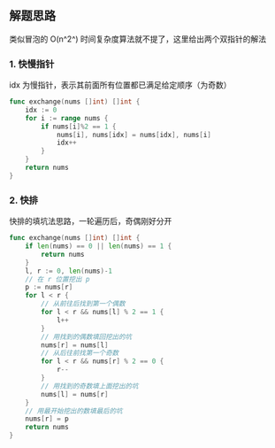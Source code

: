 <a name="KJI7y"></a>

## 解题思路

<a name="d61UJ"></a>

类似冒泡的 O(n^2^) 时间复杂度算法就不提了，这里给出两个双指针的解法

### 1. 快慢指针

idx 为慢指针，表示其前面所有位置都已满足给定顺序（为奇数）

```go
func exchange(nums []int) []int {
    idx := 0
    for i := range nums {
        if nums[i]%2 == 1 {
            nums[i], nums[idx] = nums[idx], nums[i]
            idx++
        }
    }
    return nums
}
```

### 2. 快排

快排的填坑法思路，一轮遍历后，奇偶刚好分开

```go
func exchange(nums []int) []int {
    if len(nums) == 0 || len(nums) == 1 {
        return nums
    }
    l, r := 0, len(nums)-1
    // 在 r 位置挖出 p
    p := nums[r]
    for l < r {
        // 从前往后找到第一个偶数
        for l < r && nums[l] % 2 == 1 {
            l++
        }
        // 用找到的偶数填回挖出的坑
        nums[r] = nums[l]
        // 从后往前找第一个奇数
        for l < r && nums[r] % 2 == 0 {
            r--
        }
        // 用找到的奇数填上面挖出的坑
        nums[l] = nums[r]
    }
    // 用最开始挖出的数填最后的坑
    nums[r] = p
    return nums
}
```
